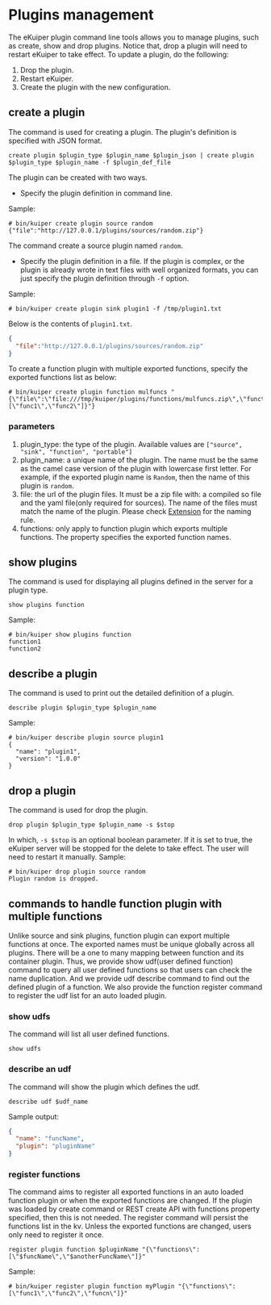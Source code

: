 # Plugins management

The eKuiper plugin command line tools allows you to manage plugins, such as create, show and drop plugins. Notice that, drop a plugin will need to restart eKuiper to take effect. To update a plugin, do the following:

1. Drop the plugin.
2. Restart eKuiper.
3. Create the plugin with the new configuration.

## create a plugin

The command is used for creating a plugin.  The plugin's definition is specified with JSON format.

```shell
create plugin $plugin_type $plugin_name $plugin_json | create plugin $plugin_type $plugin_name -f $plugin_def_file
```

The plugin can be created with two ways.

- Specify the plugin definition in command line.

Sample:

```shell
# bin/kuiper create plugin source random {"file":"http://127.0.0.1/plugins/sources/random.zip"}
```

The command create a source plugin named `random`.

- Specify the plugin definition in a file. If the plugin is complex, or the plugin is already wrote in text files with well organized formats, you can just specify the plugin definition through `-f` option.

Sample:

```shell
# bin/kuiper create plugin sink plugin1 -f /tmp/plugin1.txt
```

Below is the contents of `plugin1.txt`.

```json
{
  "file":"http://127.0.0.1/plugins/sources/random.zip"
}
```

To create a function plugin with multiple exported functions, specify the exported functions list as below:

```shell
# bin/kuiper create plugin function mulfuncs "{\"file\":\"file:///tmp/kuiper/plugins/functions/mulfuncs.zip\",\"functions\":[\"func1\",\"func2\"]}"}
```

### parameters

1. plugin_type: the type of the plugin. Available values are `["source", "sink", "function", "portable"]`
2. plugin_name: a unique name of the plugin. The name must be the same as the camel case version of the plugin with lowercase first letter. For example, if the exported plugin name is `Random`, then the name of this plugin is `random`.
3. file: the url of the plugin files. It must be a zip file with: a compiled so file and the yaml file(only required for sources). The name of the files must match the name of the plugin. Please check [Extension](../../extension/overview.md) for the naming rule.
4. functions: only apply to function plugin which exports multiple functions. The property specifies the exported function names.

## show plugins

The command is used for displaying all plugins defined in the server for a plugin type.

```shell
show plugins function
```

Sample:

```shell
# bin/kuiper show plugins function
function1
function2
```

## describe a plugin

The command is used to print out the detailed definition of a plugin.

```shell
describe plugin $plugin_type $plugin_name
```

Sample:

```shell
# bin/kuiper describe plugin source plugin1
{
  "name": "plugin1",
  "version": "1.0.0"
}
```

## drop a plugin

The command is used for drop the plugin.

```shell
drop plugin $plugin_type $plugin_name -s $stop 
```

In which, `-s $stop` is an optional boolean parameter. If it is set to true, the eKuiper server will be stopped for the delete to take effect. The user will need to restart it manually.
Sample:

```shell
# bin/kuiper drop plugin source random
Plugin random is dropped.
```

## commands to handle function plugin with multiple functions

Unlike source and sink plugins, function plugin can export multiple functions at once. The exported names must be unique globally across all plugins. There will be a one to many mapping between function and its container plugin. Thus, we provide show udf(user defined function) command to query all user defined functions so that users can check the name duplication. And we provide udf describe command to find out the defined plugin of a function. We also provide the function register command to register the udf list for an auto loaded plugin.

### show udfs

The command will list all user defined functions.

```shell
show udfs
```

### describe an udf

The command will show the plugin which defines the udf.

```shell
describe udf $udf_name
```

Sample output:

```json
{
  "name": "funcName",
  "plugin": "pluginName"
}
```

### register functions

The command aims to register all exported functions in an auto loaded function plugin or when the exported functions are changed. If the plugin was loaded by create command or REST create API with functions property specified, then this is not needed. The register command will persist the functions list in the kv. Unless the exported functions are changed, users only need to register it once.

```shell
register plugin function $pluginName "{\"functions\":[\"$funcName\",\"$anotherFuncName\"]}"
```

Sample:

```shell
# bin/kuiper register plugin function myPlugin "{\"functions\":[\"func1\",\"func2\",\"funcn\"]}"
```
